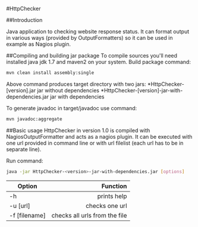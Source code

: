 #HttpChecker

##Introduction

Java application to checking website response status. It can format output in various ways (provided by OutputFormatters) so it can be used in example as Nagios plugin.

##Compiling and building jar package
To compile sources you'll need installed java jdk 1.7 and maven2 on your system.
Build package command:

```bash
mvn clean install assembly:single
```

Above command produces target directory with two jars:
*HttpChecker-[version].jar jar without dependencies
*HttpChecker-[version]-jar-with-dependencies.jar jar with dependencies

To generate javadoc in target/javadoc use command:

```bash
mvn javadoc:aggregate
```

##Basic usage
HttpChecker in version 1.0 is compiled with NagiosOutputFormatter and acts as a nagios plugin. It can be executed with one url provided in command line or with url filelist (each url has to be in separate line).

Run command:

```bash
java -jar HttpChecker-<version>-jar-with-dependencies.jar [options]
```

|Option|Function|
| ----------| ----------:|
|-h | prints help|
|-u [url] | checks one url|
|-f [filename] | checks all urls from the file|


